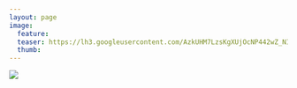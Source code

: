 ```yaml
---
layout: page
image:
  feature:
  teaser: https://lh3.googleusercontent.com/AzkUHM7LzsKgXUjOcNP442wZ_NIcdWIehTH2D_arnGs=w245
  thumb:
---
```


![](https://lh3.googleusercontent.com/kLjPjN-DbthcJb3hfNWPaUQuqh7Ukm8k3cvmwkLVR-U=w800)
